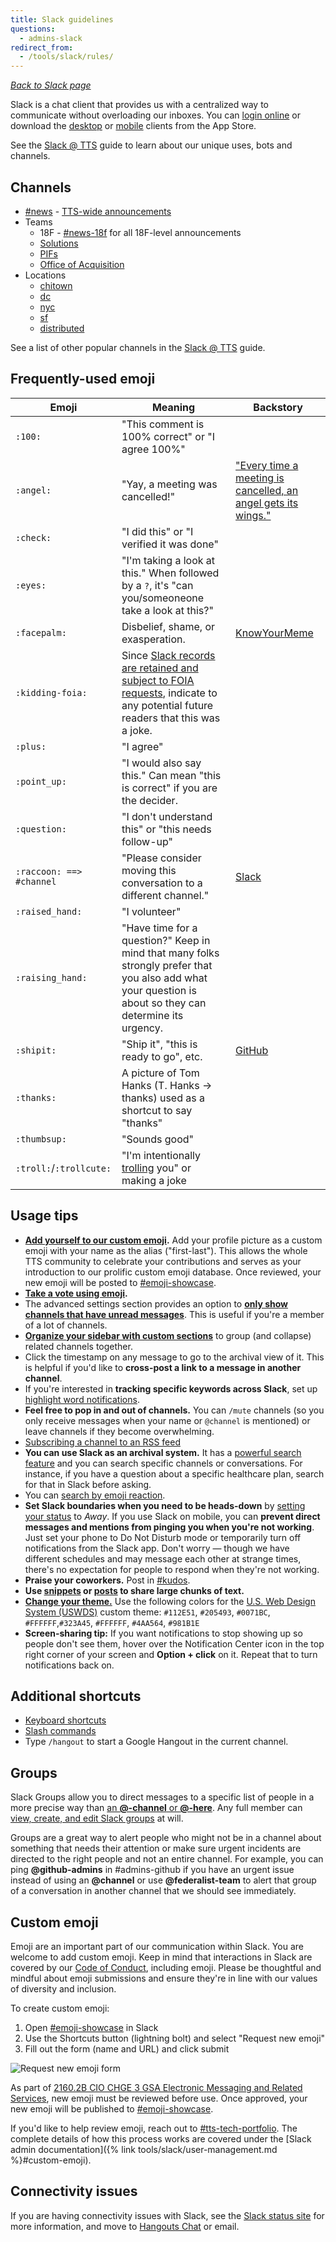 ```yaml
---
title: Slack guidelines
questions:
  - admins-slack
redirect_from:
  - /tools/slack/rules/
---
```


[_Back to Slack page_](../)

Slack is a chat client that provides us with a centralized way to communicate without overloading our inboxes. You can [login online](https://gsa-tts.slack.com/) or download the [desktop](https://itunes.apple.com/us/app/slack/id803453959?mt=12) or [mobile](https://itunes.apple.com/us/app/slack-team-communication/id618783545?mt=8) clients from the App Store.

See the [Slack @ TTS](https://docs.google.com/document/d/1Hm42cg61S7FPhaLrRIJxl-LXQCcwGvJTKX_wG0Jz4aU/edit#heading=h.ho6etfp5g3pp) guide to learn about our unique uses, bots and channels.

## Channels

- [#news](https://gsa-tts.slack.com/messages/news/) - [TTS-wide announcements]({{site.baseurl}}/outreach/#how-to-make-tts-wide-announcements)
- Teams
  - 18F - [#news-18f](https://gsa-tts.slack.com/messages/news-18f/) for all 18F-level announcements
  - [Solutions](https://gsa-tts.slack.com/messages/solutions/)
  - [PIFs](https://gsa-tts.slack.com/messages/pifs/)
  - [Office of Acquisition](https://gsa-tts.slack.com/messages/tts-oa/)
- Locations
  - [chitown](https://gsa-tts.slack.com/messages/chitown/)
  - [dc](https://gsa-tts.slack.com/messages/dc/)
  - [nyc](https://gsa-tts.slack.com/messages/nyc/)
  - [sf](https://gsa-tts.slack.com/messages/sf/)
  - [distributed](https://gsa-tts.slack.com/messages/distributed/)

See a list of other popular channels in the [Slack @ TTS](https://docs.google.com/document/d/1Hm42cg61S7FPhaLrRIJxl-LXQCcwGvJTKX_wG0Jz4aU/edit#heading=h.b0dsxkh3r8wi) guide.

## Frequently-used emoji

| Emoji                    | Meaning                                                                                                                                                   | Backstory                                                                                                                                                                 |
| ------------------------ | --------------------------------------------------------------------------------------------------------------------------------------------------------- | ------------------------------------------------------------------------------------------------------------------------------------------------------------------------- |
| `:100:`                  | "This comment is 100% correct" or "I agree 100%"                                                                                                          |                                                                                                                                                                           |
| `:angel:`                | "Yay, a meeting was cancelled!"                                                                                                                           | ["Every time a meeting is cancelled, an angel gets its wings."](https://gsa-tts.slack.com/archives/C025AQGBJ/p1561997550303000?thread_ts=1561995346.301100&cid=C025AQGBJ) |
| `:check:`                | "I did this" or "I verified it was done"                                                                                                                  |                                                                                                                                                                           |
| `:eyes:`                 | "I'm taking a look at this." When followed by a `?`, it's "can you/someoneone take a look at this?"                                                       |                                                                                                                                                                           |
| `:facepalm:`             | Disbelief, shame, or exasperation.                                                                                                                        | [KnowYourMeme](https://knowyourmeme.com/memes/facepalm)                                                                                                                   |
| `:kidding-foia:`         | Since [Slack records are retained and subject to FOIA requests](../records/), indicate to any potential future readers that this was a joke.              |                                                                                                                                                                           |
| `:plus:`                 | "I agree"                                                                                                                                                 |                                                                                                                                                                           |
| `:point_up:`             | "I would also say this." Can mean "this is correct" if you are the decider.                                                                               |                                                                                                                                                                           |
| `:question:`             | "I don't understand this" or "this needs follow-up"                                                                                                       |                                                                                                                                                                           |
| `:raccoon: ==> #channel` | "Please consider moving this conversation to a different channel."                                                                                        | [Slack](https://www.slate.com/articles/technology/users/2015/04/slack_and_the_office_chat_several_people_are_typing_who_s_working.html)                                   |
| `:raised_hand:`          | "I volunteer"                                                                                                                                             |                                                                                                                                                                           |
| `:raising_hand:`         | "Have time for a question?" Keep in mind that many folks strongly prefer that you also add what your question is about so they can determine its urgency. |                                                                                                                                                                           |
| `:shipit:`               | "Ship it", "this is ready to go", etc.                                                                                                                    | [GitHub](https://www.quora.com/On-GitHub-what-is-the-significance-of-the-Ship-It-squirrel)                                                                                |
| `:thanks:`               | A picture of Tom Hanks (T. Hanks -> thanks) used as a shortcut to say "thanks"                                                                            |                                                                                                                                                                           |
| `:thumbsup:`             | "Sounds good"                                                                                                                                             |                                                                                                                                                                           |
| `:troll:`/`:trollcute:`  | "I'm intentionally [trolling](https://en.wikipedia.org/wiki/Internet_troll) you" or making a joke                                                         |                                                                                                                                                                           |

## Usage tips

- **[Add yourself to our custom emoji](#custom-emoji).** Add your profile picture as a custom emoji with your name as the alias ("first-last"). This allows the whole TTS community to celebrate your contributions and serves as your introduction to our prolific custom emoji database. Once reviewed, your new emoji will be posted to [#emoji-showcase](https://gsa-tts.slack.com/messages/C0X2T36AY).
- **[Take a vote using emoji](https://slack.com/help/articles/229002507-Create-a-poll-in-Slack#use-emoji-reactions).**
- The advanced settings section provides an option to [**only show channels that have unread messages**](https://slack.com/help/articles/212596808-Manage-your-sidebar-preferences#manage-your-sidebar-items). This is useful if you're a member of a lot of channels.
- **[Organize your sidebar with custom sections](https://slack.com/help/articles/360043207674-Organize-your-sidebar-with-custom-sections)** to group (and collapse) related channels together.
- Click the timestamp on any message to go to the archival view of it. This is helpful if you'd like to **cross-post a link to a message in another channel**.
- If you're interested in **tracking specific keywords across Slack**, set up [highlight word notifications](https://get.slack.help/hc/en-us/articles/201398467-Highlight-word-notifications).
- **Feel free to pop in and out of channels.** You can `/mute` channels (so you only receive messages when your name or `@channel` is mentioned) or leave channels if they become overwhelming.
- [Subscribing a channel to an RSS feed](https://slack.com/help/articles/218688467-Add-RSS-feeds-to-Slack#step-3u58-add-more-feeds)
- **You can use Slack as an archival system.** It has a [powerful search feature](https://get.slack.help/hc/en-us/articles/202528808-Searching-in-Slack) and you can search specific channels or conversations. For instance, if you have a question about a specific healthcare plan, search for that in Slack before asking.
- You can [search by emoji reaction](https://slack.com/help/articles/202528808-Search-in-Slack#add-search-modifiers).
- **Set Slack boundaries when you need to be heads-down** by [setting your status](https://get.slack.help/hc/en-us/articles/201864558-Setting-your-Slack-status) to _Away_. If you use Slack on mobile, you can **prevent direct messages and mentions from pinging you when you're not working**. Just set your phone to Do Not Disturb mode or temporarily turn off notifications from the Slack app. Don't worry — though we have different schedules and may message each other at strange times, there's no expectation for people to respond when they're not working.
- **Praise your coworkers.** Post in [#kudos](https://gsa-tts.slack.com/archives/kudos).
- **Use [snippets](https://slack.com/help/articles/204145658-Create-a-snippet) or [posts](https://slack.com/help/articles/203950418-Use-posts-in-Slack) to share large chunks of text.**
- [**Change your theme.**](https://slack.com/help/articles/205166337-Change-your-Slack-theme) Use the following colors for the [U.S. Web Design System (USWDS)](https://designsystem.digital.gov/) custom theme: `#112E51`, `#205493`, `#0071BC`, `#FFFFFF`,`#323A45`, `#FFFFFF`, `#4AA564`, `#981B1E`
- **Screen-sharing tip:** If you want notifications to stop showing up so people don't see them, hover over the Notification Center icon in the top right corner of your screen and **Option + click** on it. Repeat that to turn notifications back on.

## Additional shortcuts

- [Keyboard shortcuts](https://slack.com/help/articles/201374536-Slack-keyboard-shortcuts)
- [Slash commands](https://slack.com/help/articles/201259356-Use-built-in-slash-commands)
- Type `/hangout` to start a Google Hangout in the current channel.

## Groups

Slack Groups allow you to direct messages to a specific list of people in a more precise way than [an **@-channel** or **@-here**](../getting-started/#channel-and-here). Any full member can [view, create, and edit Slack groups](https://get.slack.help/hc/en-us/articles/212906697-User-Groups) at will.

Groups are a great way to alert people who might not be in a channel about something that needs their attention or make sure urgent incidents are directed to the right people and not an entire channel. For example, you can ping **@github-admins** in #admins-github if you have an urgent issue instead of using an **@channel** or use **@federalist-team** to alert that group of a conversation in another channel that we should see immediately.

## Custom emoji

Emoji are an important part of our communication within Slack. You are welcome
to add custom emoji. Keep in mind that interactions in Slack are covered by our
[Code of Conduct]({{site.baseurl}}/about-us/code-of-conduct/),
including emoji. Please be thoughtful and mindful about emoji submissions
and ensure they're in line with our values of diversity and inclusion.

To create custom emoji:

1. Open [#emoji-showcase](https://gsa-tts.slack.com/archives/C0X2T36AY) in Slack
1. Use the Shortcuts button (lightning bolt) and select "Request new emoji"
1. Fill out the form (name and URL) and click submit

![Request new emoji form]({{site.baseurl}}/images/slack-and-social-media/request-new-emoji-form.png)

As part of [2160.2B CIO CHGE 3 GSA Electronic Messaging and Related
Services](https://www.gsa.gov/directive/gsa-electronic-messaging-and-related-services-),
new emoji must be reviewed before use. Once approved, your new emoji will be
published to [#emoji-showcase](https://gsa-tts.slack.com/archives/C0X2T36AY).

If you'd like to help review emoji, reach out to
[#tts-tech-portfolio](https://gsa-tts.slack.com/archives/CNW3GL70S). The
complete details of how this process works are covered under the [Slack admin
documentation]({% link tools/slack/user-management.md %}#custom-emoji).

## Connectivity issues

If you are having connectivity issues with Slack, see the [Slack status site](https://status.slack.com/) for more information, and move to [Hangouts Chat](https://support.google.com/a/users/answer/9300511?hl=en) or email.
